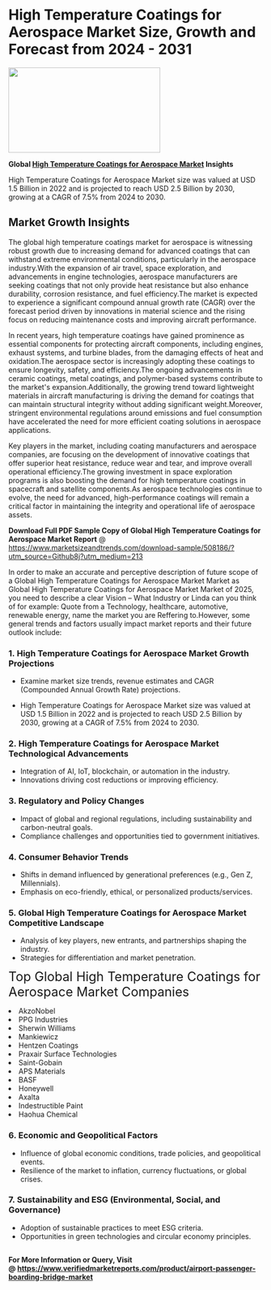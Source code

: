<H1>High Temperature Coatings for Aerospace Market Size, Growth and Forecast from 2024 - 2031</H1><img class="aligncenter size-medium wp-image-584254" src="https://thirdeyenews.in/wp-content/uploads/2024/09/Global-Market-Research-300x168.jpeg" alt="" width="300" height="168" /><p><strong>Global&nbsp;<a href="https://www.marketsizeandtrends.com/download-sample/508186/?utm_source=Github8j?utm_medium=213">High Temperature Coatings for Aerospace Market</a> Insights</strong></p><p>High Temperature Coatings for Aerospace Market size was valued at USD 1.5 Billion in 2022 and is projected to reach USD 2.5 Billion by 2030, growing at a CAGR of 7.5% from 2024 to 2030.</p><p><h2>Market Growth Insights</h2> <p>The global high temperature coatings market for aerospace is witnessing robust growth due to increasing demand for advanced coatings that can withstand extreme environmental conditions, particularly in the aerospace industry.With the expansion of air travel, space exploration, and advancements in engine technologies, aerospace manufacturers are seeking coatings that not only provide heat resistance but also enhance durability, corrosion resistance, and fuel efficiency.The market is expected to experience a significant compound annual growth rate (CAGR) over the forecast period driven by innovations in material science and the rising focus on reducing maintenance costs and improving aircraft performance.</p> <p>In recent years, high temperature coatings have gained prominence as essential components for protecting aircraft components, including engines, exhaust systems, and turbine blades, from the damaging effects of heat and oxidation.The aerospace sector is increasingly adopting these coatings to ensure longevity, safety, and efficiency.The ongoing advancements in ceramic coatings, metal coatings, and polymer-based systems contribute to the market's expansion.Additionally, the growing trend toward lightweight materials in aircraft manufacturing is driving the demand for coatings that can maintain structural integrity without adding significant weight.Moreover, stringent environmental regulations around emissions and fuel consumption have accelerated the need for more efficient coating solutions in aerospace applications.</p> <p>Key players in the market, including coating manufacturers and aerospace companies, are focusing on the development of innovative coatings that offer superior heat resistance, reduce wear and tear, and improve overall operational efficiency.The growing investment in space exploration programs is also boosting the demand for high temperature coatings in spacecraft and satellite components.As aerospace technologies continue to evolve, the need for advanced, high-performance coatings will remain a critical factor in maintaining the integrity and operational life of aerospace assets.</p> <p><span class=""><strong>Download Full PDF Sample Copy of Global High Temperature Coatings for Aerospace Market Report</strong> @ <a href="https://www.marketsizeandtrends.com/download-sample/508186/?utm_source=Github8j?utm_medium=213" target="_blank">https://www.marketsizeandtrends.com/download-sample/508186/?utm_source=Github8j?utm_medium=213</a></span></p><p>In order to make an accurate and perceptive description of future scope of a Global&nbsp;High Temperature Coatings for Aerospace Market Market as Global&nbsp;High Temperature Coatings for Aerospace Market Market of 2025, you need to describe a clear Vision &ndash; What Industry or Linda can you think of for example: Quote from a Technology, healthcare, automotive, renewable energy, name the market you are Reffering to.However, some general trends and factors usually impact market reports and their future outlook include:</p><h3>1.&nbsp;<strong>High Temperature Coatings for Aerospace Market Growth Projections</strong></h3><ul><li>Examine market size trends, revenue estimates and CAGR (Compounded Annual Growth Rate) projections.</li><li><p>High Temperature Coatings for Aerospace Market size was valued at USD 1.5 Billion in 2022 and is projected to reach USD 2.5 Billion by 2030, growing at a CAGR of 7.5% from 2024 to 2030.</p></li></ul><h3>2.&nbsp;<strong>High Temperature Coatings for Aerospace Market Technological Advancements</strong></h3><ul><li>Integration of AI, IoT, blockchain, or automation in the industry.</li><li>Innovations driving cost reductions or improving efficiency.</li></ul><h3>3.&nbsp;<strong>Regulatory and Policy Changes</strong></h3><ul><li>Impact of global and regional regulations, including sustainability and carbon-neutral goals.</li><li>Compliance challenges and opportunities tied to government initiatives.</li></ul><h3>4.&nbsp;<strong>Consumer Behavior Trends</strong></h3><ul><li>Shifts in demand influenced by generational preferences (e.g., Gen Z, Millennials).</li><li>Emphasis on eco-friendly, ethical, or personalized products/services.</li></ul><h3>5.&nbsp;<strong>Global High Temperature Coatings for Aerospace Market Competitive Landscape</strong></h3><ul><li>Analysis of key players, new entrants, and partnerships shaping the industry.</li><li>Strategies for differentiation and market penetration.</li></ul><p data-pm-slice="1 1 []"><span style="color: inherit; font-family: inherit; font-size: 25px;">Top Global High Temperature Coatings for Aerospace Market Companies</span></p><div class="" data-test-id=""><p><li>AkzoNobel</li><li> PPG Industries</li><li> Sherwin Williams</li><li> Mankiewicz</li><li> Hentzen Coatings</li><li> Praxair Surface Technologies</li><li> Saint-Gobain</li><li> APS Materials</li><li> BASF</li><li> Honeywell</li><li> Axalta</li><li> Indestructible Paint</li><li> Haohua Chemical</li></p></div><h3>6.&nbsp;<strong>Economic and Geopolitical Factors</strong></h3><ul><li>Influence of global economic conditions, trade policies, and geopolitical events.</li><li>Resilience of the market to inflation, currency fluctuations, or global crises.</li></ul><h3>7.&nbsp;<strong>Sustainability and ESG (Environmental, Social, and Governance)</strong></h3><ul><li>Adoption of sustainable practices to meet ESG criteria.</li><li>Opportunities in green technologies and circular economy principles.</li></ul><h2><strong style="font-size: 14px;">For More Information or Query, Visit @&nbsp;</strong><a style="background-color: #ffffff; font-size: 14px;" href="https://www.marketsizeandtrends.com/report/high-temperature-coatings-for-aerospace-market/" target="_blank">https://www.verifiedmarketreports.com/product/airport-passenger-boarding-bridge-market</a></h2>